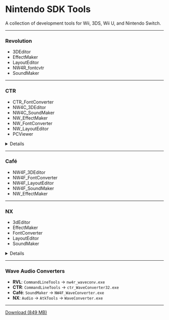 # Nintendo SDK Tools

A collection of development tools for Wii, 3DS, Wii U, and Nintendo Switch.

---

### Revolution
* 3DEditor
* EffectMaker
* LayoutEditor
* NW4R_fontcvtr
* SoundMaker

---

### CTR
* CTR_FontConverter
* NW4C_3DEditor
* NW4C_SoundMaker
* NW_EffectMaker
* NW_FontConverter
* NW_LayoutEditor
* PCViewer

<details>

`CTR_FontConverter` exports fonts as `BCFNT`, a binary CTR font used in many games.

`NW_FontConverter` exports fonts as `BFFNT`, a binary Café font used in Mario & Luigi:
* Paper Jam (Bros.)
* Superstar Saga + Bowser's Minions
* Bowser's Inside Story + Bowser Jr.'s Journey

Not compatible with Wii U and Switch games, so use the font converter tools below instead.

</details>

---

### Café
* NW4F_3DEditor
* NW4F_FontConverter
* NW4F_LayoutEditor
* NW4F_SoundMaker
* NW_EffectMaker

---

### NX
* 3dEditor
* EffectMaker
* FontConverter
* LayoutEditor
* SoundMaker

<details>

The first 4 tools are in the `Graphics` folder, `SoundMaker` is in the `Audio` folder.

</details>

---

### Wave Audio Converters
* **RVL**: `CommandLineTools` → `nw4r_waveconv.exe`
* **CTR**: `CommandLineTools` → `ctr_WaveConverter32.exe`
* **Café**: `SoundMaker` → `NW4F_WaveConverter.exe`
* **NX**: `Audio` → `AtkTools` → `WaveConverter.exe`

---

[Download (849 MB)](https://github.com/AromaKitsune/Nintendo-SDK-Tools/releases/download/2021/Nintendo-SDK-Tools.zip)
